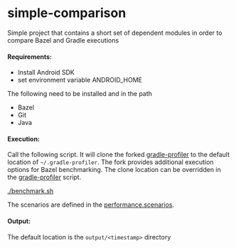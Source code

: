 # simple-comparison
Simple project that contains a short set of dependent modules in order to compare Bazel and Gradle executions

#### Requirements:

- Install Android SDK
- set environment variable ANDROID_HOME

The following need to be installed and in the path
- Bazel
- Git
- Java

#### Execution:

Call the following script.  It will clone the forked [gradle-profiler](https://github.com/sunyal/gradle-profiler) to the default location of `~/.gradle-profiler`.  The fork provides additional execution options for Bazel benchmarking.  The clone location can be overridden in the [gradle-profiler](gradle-profiler) script.  

[./benchmark.sh](benchmark.sh)

The scenarios are defined in the [performance.scenarios](performance.scenarios).

#### Output:

The default location is the `output/<timestamp>` directory

